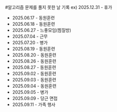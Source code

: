 #알고리즘 문제를 풀지 못한 날 기록
ex) 2025.12.31 - 휴가

* 2025.06.17 - 동원훈련
* 2025.06.18 - 동원훈련
* 2025.06.27 - 느좋모임(찜질방)
* 2025.07.04 - 근무
* 2025.07.20 - 병가
* 2025.08.19 - 동원훈련
* 2025.08.20 - 동원훈련
* 2025.08.26 - 동원훈련
* 2025.08.27 - 동원훈련
* 2025.09.02 - 동원훈련
* 2025.09.03 - 동원훈련
* 2025.09.04 - 동원훈련
* 2025.09.05 - 병가
* 2025.09.09 - 당근 면접
* 2025.09.11 - 가족 행사